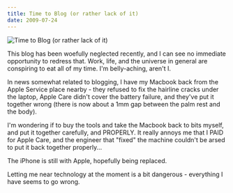 ```yaml
---
title: Time to Blog (or rather lack of it)
date: 2009-07-24
---
```


![Time to Blog (or rather lack of it)](https://source.unsplash.com/vP3pnOoCiYE/1600x900)

This blog has been woefully neglected recently, and I can see no immediate opportunity to redress that. Work, life, and the universe in general are conspiring to eat all of my time. I'm belly-aching, aren't I.

In news somewhat related to blogging, I have my Macbook back from the Apple Service place nearby - they refused to fix the hairline cracks under the laptop, Apple Care didn't cover the battery failure, and they've put it together wrong (there is now about a 1mm gap between the palm rest and the body).

I'm wondering if to buy the tools and take the Macbook back to bits myself, and put it together carefully, and PROPERLY. It really annoys me that I PAID for Apple Care, and the engineer that "fixed" the machine couldn't be arsed to put it back together properly...

The iPhone is still with Apple, hopefully being replaced.

Letting me near technology at the moment is a bit dangerous - everything I have seems to go wrong.